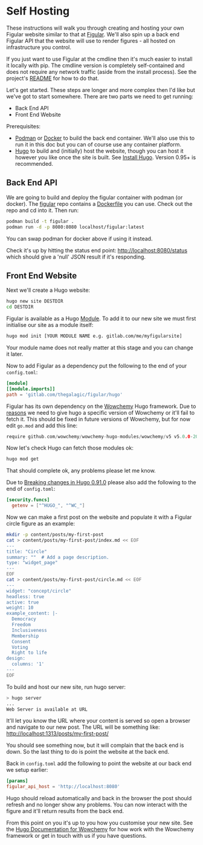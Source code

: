 <!--
SPDX-FileCopyrightText: 2021-2 Galagic Limited, et. al. <https://galagic.com>

SPDX-License-Identifier: CC-BY-SA-4.0

figular generates visualisations from flexible, reusable parts

For full copyright information see the AUTHORS file at the top-level
directory of this distribution or at
[AUTHORS](https://gitlab.com/thegalagic/figular/AUTHORS.md)

This work is licensed under the Creative Commons Attribution 4.0 International
License. You should have received a copy of the license along with this work.
If not, visit http://creativecommons.org/licenses/by/4.0/ or send a letter to
Creative Commons, PO Box 1866, Mountain View, CA 94042, USA.
-->

# Self Hosting

These instructions will walk you through creating and hosting your own Figular
website similar to that at [Figular](https://figular.com/). We'll also spin up a
back end Figular API that the website will use to render figures - all hosted on
infrastructure you control.

If you just want to use Figular at the cmdline then it's much easier to
install it locally with pip. The cmdline version is completely self-contained
and does not require any network traffic (aside from the install process). See
the project's [README](https://gitlab.com/thegalagic/figular) for how to do that.

Let's get started. These steps are longer and more complex then I'd like but
we've got to start somewhere. There are two parts we need to get running:

* Back End API
* Front End Website

Prerequisites:

* [Podman](https://podman.io/) or [Docker](https://www.docker.com/get-started/)
  to build the back end container. We'll also use this to run it in this doc but
  you can of course use any container platform.
* [Hugo](https://gohugo.io/) to build and (initially) host the website, though
  you can host it however you like once the site is built.
  See [Install Hugo](https://gohugo.io/getting-started/installing). Version
  0.95+ is recommended.

## Back End API

We are going to build and deploy the figular container with podman (or docker).
The [figular](https://gitlab.com/thegalagic/figular) repo contains a
[Dockerfile](https://gitlab.com/thegalagic/figular/-/blob/main/Dockerfile) you
can use. Check out the repo and cd into it. Then run:

```bash
podman build -t figular .
podman run -d -p 8080:8080 localhost/figular:latest
```

You can swap podman for docker above if using it instead.

Check it's up by hitting the status end point:
[http://localhost:8080/status](http://localhost:8080/status) which should give
a 'null' JSON result if it's responding.

## Front End Website

Next we'll create a Hugo website:

```bash
hugo new site DESTDIR
cd DESTDIR
```

Figular is available as a Hugo [Module](https://gohugo.io/hugo-modules/). To add
it to our new site we must first initialise our site as a module itself:

```bash
hugo mod init [YOUR MODULE NAME e.g. gitlab.com/me/myfigularsite]
```

Your module name does not really matter at this stage and you can change it
later.

Now to add Figular as a dependency put the following to the end of your
`config.toml`:

```toml
[module]
[[module.imports]]
path = 'gitlab.com/thegalagic/figular/hugo'
```

Figular has its own dependency on the [Wowchemy](https://wowchemy.com/) Hugo
framework. Due to
[reasons](https://github.com/wowchemy/wowchemy-hugo-themes/issues/2754#issuecomment-1169177689)
we need to give hugo a specific version of Wowchemy or it'll fail to fetch
it. This should be fixed in future versions of Wowchemy, but for now edit
`go.mod` and add this line:

```go
require github.com/wowchemy/wowchemy-hugo-modules/wowchemy/v5 v5.0.0-20220322212951-5a882fab11ac
```

Now let's check Hugo can fetch those modules ok:

```bash
hugo mod get
```

That should complete ok, any problems please let me know.

Due to [Breaking changes in Hugo 0.91.0](https://github.com/wowchemy/wowchemy-hugo-themes/discussions/2559)
please also add the following to the end of `config.toml`:

```toml
[security.funcs]
  getenv = ["^HUGO_", "^WC_"]
```

Now we can make a first post on the website and populate it with a Figular
circle figure as an example:

```bash
mkdir -p content/posts/my-first-post
cat > content/posts/my-first-post/index.md << EOF
---
title: "Circle"
summary: ""  # Add a page description.
type: "widget_page"
---
EOF
cat > content/posts/my-first-post/circle.md << EOF
---
widget: "concept/circle"
headless: true
active: true
weight: 10
example_content: |-
  Democracy
  Freedom
  Inclusiveness
  Membership
  Consent
  Voting
  Right to life
design:
  columns: '1'
---
EOF
```

To build and host our new site, run hugo server:

```bash
> hugo server
...
Web Server is available at URL
```

It'll let you know the URL where your content is served so open a browser and
navigate to our new post. The URL will be something like:
[http://localhost:1313/posts/my-first-post/](http://localhost:1313/posts/my-first-post/)

You should see something now, but it will complain that the back end is down. So
the last thing to do is point the website at the back end.

Back in `config.toml` add the following to point the website at our back end we
setup earlier:

```toml
[params]
figular_api_host = 'http://localhost:8080'
```

Hugo should reload automatically and back in the browser the post should refresh
and no longer show any problems. You can now interact with the figure and it'll
return results from the back end.

From this point on you it's up to you how you customise your new site. See the
[Hugo Documentation for Wowchemy](https://wowchemy.com/docs/) for how work with
the Wowchemy framework or get in touch with us if you have questions.
